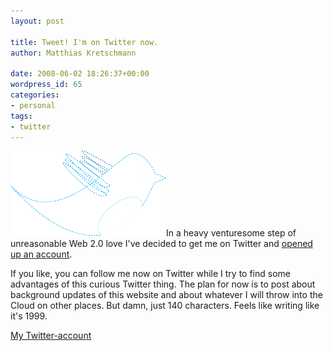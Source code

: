 ```yaml
---
layout: post

title: Tweet! I'm on Twitter now.
author: Matthias Kretschmann

date: 2008-06-02 18:26:37+00:00
wordpress_id: 65
categories:
- personal
tags:
- twitter
---
```


![Twitter](/media/twitter.png)In a heavy venturesome step of unreasonable Web 2.0 love I've decided to get me on Twitter and [opened up an account](https://twitter.com/kremalicious).

If you like, you can follow me now on Twitter while I try to find some advantages of this curious Twitter thing. The plan for now is to post about background updates of this website and about whatever I will throw into the Cloud on other places. But damn, just 140 characters. Feels like writing like it's 1999.

[My Twitter-account](https://twitter.com/kremalicious)
